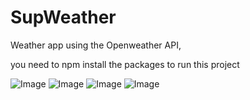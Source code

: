 # SupWeather

Weather app using the Openweather API,

you need to npm install the packages to run this project


![Image](https://i.ibb.co/whyZVLB/snap1.png)
![Image](https://i.ibb.co/S6XzvGB/snap2.png)
![Image](https://i.ibb.co/V24wZ2C/snap3.png)
![Image](https://i.ibb.co/SNp0LLv/snap4.png)
